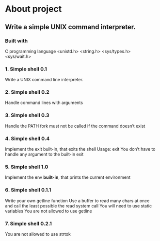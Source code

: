 # About project
## Write a simple UNIX command interpreter.

### Built with
C programming language
<unistd.h>
<string.h>
<sys/types.h>
<sys/wait.h>

### 1. Simple shell 0.1
Write a UNIX command line interpreter.

### 2. Simple shell 0.2
Handle command lines with arguments

### 3. Simple shell 0.3
Handle the PATH
fork must not be called if the command doesn’t exist

### 4. Simple shell 0.4
Implement the exit built-in, that exits the shell
Usage: exit
You don’t have to handle any argument to the built-in exit

### 5. Simple shell 1.0
Implement the env **built-in**, that prints the current environment

### 6. Simple shell 0.1.1
Write your own getline function
Use a buffer to read many chars at once and call the least possible the read system call
You will need to use static variables
You are not allowed to use getline

### 7. Simple shell 0.2.1
You are not allowed to use strtok
